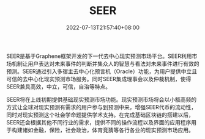 ﻿---
weight: 
title: "SEER"
description: "SEER是基于Graphene框架开发的下一代去中心现实预测市场平台"
date: 2022-07-13T21:57:40+08:00
lastmod: 2022-07-13T16:45:40+08:00
draft: false
authors: ["浮尘"]
featuredImage: "seer.webp"
link: "https://www.seer.best/"
tags: ["数字代币","SEER"]
categories: ["navigation"]
navigation: ["数字代币"]
lightgallery: true
toc: true
pinned: false
recommend: false
recommend1: false
---
SEER是基于Graphene框架开发的下一代去中心现实预测市场平台。SEER利用市场机制让用户表达对未来事件的判断并集众人的智慧与看法对未来事件进行有效的预测。SEER通过引入多宿主去中心化预言机（Oracle）功能，为用户提供中立且可信的去中心化现实预测市场服务。同时SEER集成理事会以及仲裁机制，使得SEER兼具高效，中立，可信，自治等特点。    

SEER将在上线初期提供基础现实预测市场功能。现实预测市场将会以小额高频的方式让全球对现实预测有需求的用户参与到预测中来，增强SEER代币的流动性，同时对现实预测这个社会学命题提供学术支持。在完成基础区块链的搭建以后，SEER还会根据其他不同行业的需求，提供不同的操作流程以及界面的应用程序用于构建诸如金融，保险，社会政治，体育竞猜等各行各业的现实预测市场应用。